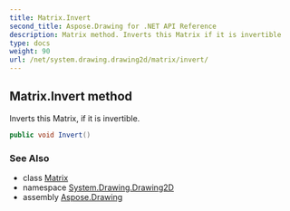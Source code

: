 ```yaml
---
title: Matrix.Invert
second_title: Aspose.Drawing for .NET API Reference
description: Matrix method. Inverts this Matrix if it is invertible
type: docs
weight: 90
url: /net/system.drawing.drawing2d/matrix/invert/
---
```

## Matrix.Invert method

Inverts this Matrix, if it is invertible.

```csharp
public void Invert()
```

### See Also

* class [Matrix](../)
* namespace [System.Drawing.Drawing2D](../../matrix/)
* assembly [Aspose.Drawing](../../../)


